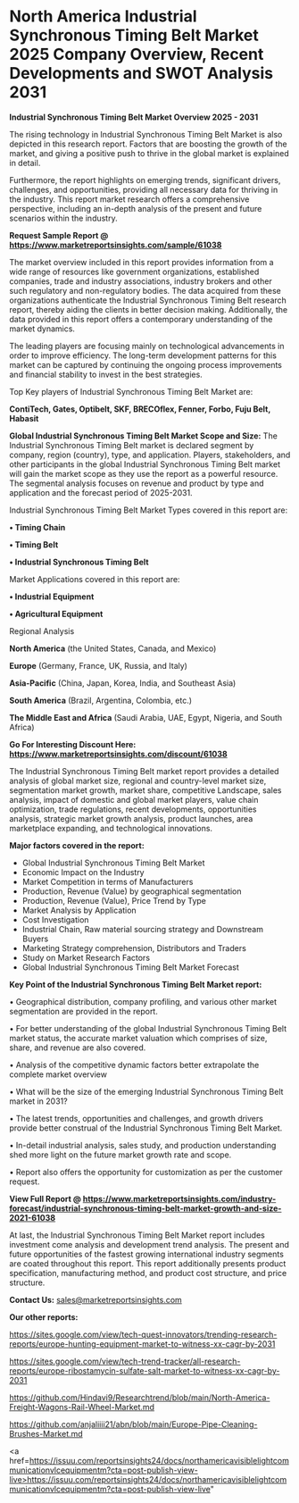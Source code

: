# North America Industrial Synchronous Timing Belt Market 2025 Company Overview, Recent Developments and SWOT Analysis 2031

<Strong> Industrial Synchronous Timing Belt Market Overview 2025 - 2031</strong>

The rising technology in Industrial Synchronous Timing Belt Market is also depicted in this research report. Factors that are boosting the growth of the market, and giving a positive push to thrive in the global market is explained in detail.

Furthermore, the report highlights on emerging trends, significant drivers, challenges, and opportunities, providing all necessary data for thriving in the industry. This report market research offers a comprehensive perspective, including an in-depth analysis of the present and future scenarios within the industry.

<strong>Request Sample Report @ <a href=https://www.marketreportsinsights.com/sample/61038>https://www.marketreportsinsights.com/sample/61038</a></strong>

The market overview included in this report provides information from a wide range of resources like government organizations, established companies, trade and industry associations, industry brokers and other such regulatory and non-regulatory bodies. The data acquired from these organizations authenticate the Industrial Synchronous Timing Belt research report, thereby aiding the clients in better decision making. Additionally, the data provided in this report offers a contemporary understanding of the market dynamics.

The leading players are focusing mainly on technological advancements in order to improve efficiency. The long-term development patterns for this market can be captured by continuing the ongoing process improvements and financial stability to invest in the best strategies.

Top Key players of Industrial Synchronous Timing Belt Market are:

<strong>ContiTech, Gates, Optibelt, SKF, BRECOflex, Fenner, Forbo, Fuju Belt, Habasit</strong>

<strong><b>Global Industrial Synchronous Timing Belt Market Scope and Size:</b></strong>
The Industrial Synchronous Timing Belt market is declared segment by company, region (country), type, and application. Players, stakeholders, and other participants in the global Industrial Synchronous Timing Belt market will gain the market scope as they use the report as a powerful resource. The segmental analysis focuses on revenue and product by type and application and the forecast period of 2025-2031.

Industrial Synchronous Timing Belt Market Types covered in this report are:

<strong>• Timing Chain

• Timing Belt

• Industrial Synchronous Timing Belt</strong>

Market Applications covered in this report are:

<strong>• Industrial Equipment

• Agricultural Equipment</strong> 

Regional Analysis

<strong>North America</strong> (the United States, Canada, and Mexico)

<strong>Europe</strong> (Germany, France, UK, Russia, and Italy)

<strong>Asia-Pacific</strong> (China, Japan, Korea, India, and Southeast Asia)

<strong>South America</strong> (Brazil, Argentina, Colombia, etc.)

<strong>The Middle East and Africa</strong> (Saudi Arabia, UAE, Egypt, Nigeria, and South Africa)

<strong>Go For Interesting Discount Here: <a href=https://www.marketreportsinsights.com/discount/61038>https://www.marketreportsinsights.com/discount/61038</a></strong>

The Industrial Synchronous Timing Belt market report provides a detailed analysis of global market size, regional and country-level market size, segmentation market growth, market share, competitive Landscape, sales analysis, impact of domestic and global market players, value chain optimization, trade regulations, recent developments, opportunities analysis, strategic market growth analysis, product launches, area marketplace expanding, and technological innovations.

<strong><b>Major factors covered in the report:</b></strong>
<ul>
  <li>Global Industrial Synchronous Timing Belt Market </li>
  <li>Economic Impact on the Industry</li>
  <li>Market Competition in terms of Manufacturers</li>
  <li>Production, Revenue (Value) by geographical segmentation</li>
  <li>Production, Revenue (Value), Price Trend by Type</li>
  <li>Market Analysis by Application</li>
  <li>Cost Investigation</li>
  <li>Industrial Chain, Raw material sourcing strategy and Downstream Buyers</li>
  <li>Marketing Strategy comprehension, Distributors and Traders</li>
  <li>Study on Market Research Factors</li>
  <li>Global Industrial Synchronous Timing Belt Market Forecast</li>
</ul>

<strong><b>Key Point of the Industrial Synchronous Timing Belt Market report:</b></strong>

• Geographical distribution, company profiling, and various other market segmentation are provided in the report.

• For better understanding of the global Industrial Synchronous Timing Belt market status, the accurate market valuation which comprises of size, share, and revenue are also covered.

• Analysis of the competitive dynamic factors better extrapolate the complete market overview

• What will be the size of the emerging Industrial Synchronous Timing Belt market in 2031?

• The latest trends, opportunities and challenges, and growth drivers provide better construal of the Industrial Synchronous Timing Belt Market.

• In-detail industrial analysis, sales study, and production understanding shed more light on the future market growth rate and scope.

• Report also offers the opportunity for customization as per the customer request.

<strong><b>View Full Report @ <a href=https://www.marketreportsinsights.com/industry-forecast/industrial-synchronous-timing-belt-market-growth-and-size-2021-61038>https://www.marketreportsinsights.com/industry-forecast/industrial-synchronous-timing-belt-market-growth-and-size-2021-61038</a></b></strong>


At last, the Industrial Synchronous Timing Belt Market report includes investment come analysis and development trend analysis. The present and future opportunities of the fastest growing international industry segments are coated throughout this report. This report additionally presents product specification, manufacturing method, and product cost structure, and price structure.

<strong>Contact Us:</strong>
sales@marketreportsinsights.com

<strong>Our other reports:</strong>

<a href=https://sites.google.com/view/tech-quest-innovators/trending-research-reports/europe-hunting-equipment-market-to-witness-xx-cagr-by-2031>https://sites.google.com/view/tech-quest-innovators/trending-research-reports/europe-hunting-equipment-market-to-witness-xx-cagr-by-2031</a>

<a href=https://sites.google.com/view/tech-trend-tracker/all-research-reports/europe-ribostamycin-sulfate-salt-market-to-witness-xx-cagr-by-2031>https://sites.google.com/view/tech-trend-tracker/all-research-reports/europe-ribostamycin-sulfate-salt-market-to-witness-xx-cagr-by-2031</a>

<a href=https://github.com/Hindavi9/Researchtrend/blob/main/North-America-Freight-Wagons-Rail-Wheel-Market.md>https://github.com/Hindavi9/Researchtrend/blob/main/North-America-Freight-Wagons-Rail-Wheel-Market.md</a>

<a href=https://github.com/anjaliiii21/abn/blob/main/Europe-Pipe-Cleaning-Brushes-Market.md>https://github.com/anjaliiii21/abn/blob/main/Europe-Pipe-Cleaning-Brushes-Market.md</a>

<a href=https://issuu.com/reportsinsights24/docs/northamericavisiblelightcommunicationvlcequipmentm?cta=post-publish-view-live>https://issuu.com/reportsinsights24/docs/northamericavisiblelightcommunicationvlcequipmentm?cta=post-publish-view-live</a>"
